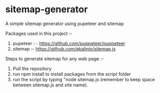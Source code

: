 # sitemap-generator

A simple sitemap generator using pupeteer and sitemap

Packages used in this project :-

1. pupeteer : - https://github.com/puppeteer/puppeteer
2. sitemap :- https://github.com/ekalinin/sitemap.js

Steps to generate sitemap for any web page :-

1. Pull the repository
2. run npm install to install packages from the script folder
3. run the script by typing "node sitemap.js <full-site-name> (remember to keep space between sitemap.js and site name).  
